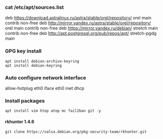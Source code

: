 ### cat /etc/apt/sources.list
deb https://download.astralinux.ru/astra/stable/orel/repository/ orel main contrib non-free
deb http://mirror.yandex.ru/astra/stable/orel/repository/ orel main contrib non-free
deb https://mirror.yandex.ru/debian/ stretch main contrib non-free
deb http://apt.postgresql.org/pub/repos/apt/ stretch-pgdg main

### GPG key install
```
apt install debian-archive-keyring
apt install debian-keyring
```

### Auto configure network interface
allow-hotplug eth0
iface eth0 inet dhcp

### Install packages
`apt install vim htop atop mc fail2ban git -y`
#### rkhunter 1.4.6
`git clone https://salsa.debian.org/pkg-security-team/rkhunter.git`
